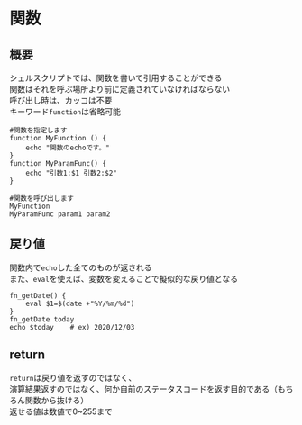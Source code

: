 # 関数

## 概要

シェルスクリプトでは、関数を書いて引用することができる  
関数はそれを呼ぶ場所より前に定義されていなければならない  
呼び出し時は、カッコは不要  
キーワード`function`は省略可能

```shell
#関数を指定します
function MyFunction () { 
    echo "関数のechoです。"
}
function MyParamFunc() {
    echo "引数1:$1 引数2:$2"
}

#関数を呼び出します
MyFunction
MyParamFunc param1 param2
```

## 戻り値

関数内で`echo`した全てのものが返される  
また、`eval`を使えば、変数を変えることで擬似的な戻り値となる

```shell
fn_getDate() {
    eval $1=$(date +"%Y/%m/%d")
}
fn_getDate today
echo $today    # ex) 2020/12/03
```

## return

`return`は戻り値を返すのではなく、  
演算結果返すのではなく、何か自前のステータスコードを返す目的である（もちろん関数から抜ける）  
返せる値は数値で0~255まで

